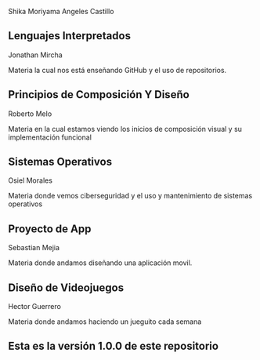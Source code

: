 Shika Moriyama Angeles Castillo

## Lenguajes Interpretados 

Jonathan Mircha

Materia la cual nos está enseñando GitHub y el uso de repositorios.

## Principios de Composición Y Diseño

Roberto Melo

Materia en la cual estamos viendo los inicios de composición visual y su implementación funcional 

## Sistemas Operativos

Osiel Morales

Materia donde vemos ciberseguridad y el uso y mantenimiento de sistemas operativos

## Proyecto de App

Sebastian Mejia

Materia donde andamos diseñando una aplicación movil.

## Diseño de Videojuegos

Hector Guerrero

Materia donde andamos haciendo un jueguito cada semana


## Esta es la versión 1.0.0 de este repositorio